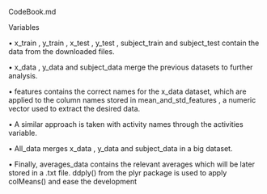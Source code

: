 CodeBook.md


Variables


• x_train ,  y_train ,  x_test ,  y_test ,  subject_train  and  subject_test  contain the data from the downloaded files.

• x_data ,  y_data  and  subject_data  merge the previous datasets to further analysis.

• features  contains the correct names for the  x_data  dataset, which are applied to the column names stored in  mean_and_std_features , a numeric vector used to extract the desired data.

• A similar approach is taken with activity names through the  activities  variable.

• All_data  merges  x_data ,  y_data  and  subject_data  in a big dataset.

• Finally,  averages_data  contains the relevant averages which will be later stored in a  .txt  file.  ddply()  from the plyr package is used to apply  colMeans()  and ease the development
